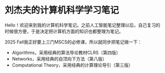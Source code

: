 # 刘杰夫的计算机科学学习笔记

Hello！欢迎来到我的计算机科学笔记。之前人工智能笔记整理以后，自己复习的时候很方便，于是决定把计算机方面的知识也都整理为笔记。

2025 Fall我正好要上三门MSCS的必修课，所以就同步把笔记做一下：

* Algorithms，采用经典的算法导论教材CLRS（第四版）
* Networks，采用经典的自顶向下方法（第八版）
* Computational Theory，采用经典的计算理论导引（第三版）
